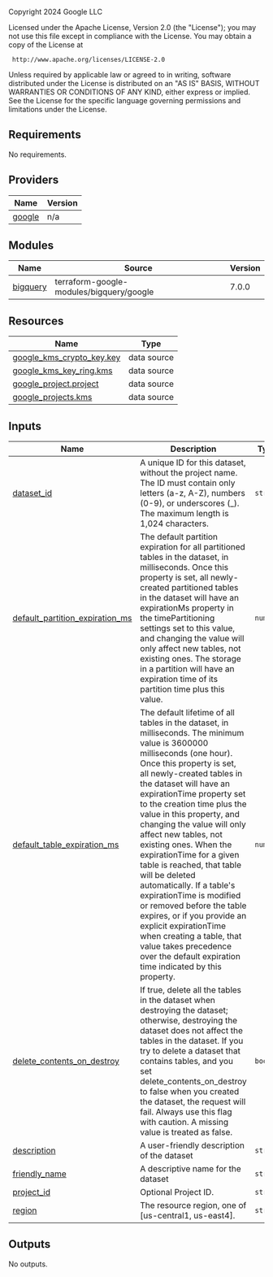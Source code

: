 <!-- BEGIN_TF_DOCS -->
Copyright 2024 Google LLC

Licensed under the Apache License, Version 2.0 (the "License");
you may not use this file except in compliance with the License.
You may obtain a copy of the License at

     http://www.apache.org/licenses/LICENSE-2.0

Unless required by applicable law or agreed to in writing, software
distributed under the License is distributed on an "AS IS" BASIS,
WITHOUT WARRANTIES OR CONDITIONS OF ANY KIND, either express or implied.
See the License for the specific language governing permissions and
limitations under the License.

## Requirements

No requirements.

## Providers

| Name | Version |
|------|---------|
| <a name="provider_google"></a> [google](#provider\_google) | n/a |

## Modules

| Name | Source | Version |
|------|--------|---------|
| <a name="module_bigquery"></a> [bigquery](#module\_bigquery) | terraform-google-modules/bigquery/google | 7.0.0 |

## Resources

| Name | Type |
|------|------|
| [google_kms_crypto_key.key](https://registry.terraform.io/providers/hashicorp/google/latest/docs/data-sources/kms_crypto_key) | data source |
| [google_kms_key_ring.kms](https://registry.terraform.io/providers/hashicorp/google/latest/docs/data-sources/kms_key_ring) | data source |
| [google_project.project](https://registry.terraform.io/providers/hashicorp/google/latest/docs/data-sources/project) | data source |
| [google_projects.kms](https://registry.terraform.io/providers/hashicorp/google/latest/docs/data-sources/projects) | data source |

## Inputs

| Name | Description | Type | Default | Required |
|------|-------------|------|---------|:--------:|
| <a name="input_dataset_id"></a> [dataset\_id](#input\_dataset\_id) | A unique ID for this dataset, without the project name. The ID must contain only letters (a-z, A-Z), numbers (0-9), or underscores (\_). The maximum length is 1,024 characters. | `string` | n/a | yes |
| <a name="input_default_partition_expiration_ms"></a> [default\_partition\_expiration\_ms](#input\_default\_partition\_expiration\_ms) | The default partition expiration for all partitioned tables in the dataset, in milliseconds. Once this property is set, all newly-created partitioned tables in the dataset will have an expirationMs property in the timePartitioning settings set to this value, and changing the value will only affect new tables, not existing ones. The storage in a partition will have an expiration time of its partition time plus this value. | `number` | `null` | no |
| <a name="input_default_table_expiration_ms"></a> [default\_table\_expiration\_ms](#input\_default\_table\_expiration\_ms) | The default lifetime of all tables in the dataset, in milliseconds. The minimum value is 3600000 milliseconds (one hour). Once this property is set, all newly-created tables in the dataset will have an expirationTime property set to the creation time plus the value in this property, and changing the value will only affect new tables, not existing ones. When the expirationTime for a given table is reached, that table will be deleted automatically. If a table's expirationTime is modified or removed before the table expires, or if you provide an explicit expirationTime when creating a table, that value takes precedence over the default expiration time indicated by this property. | `number` | `null` | no |
| <a name="input_delete_contents_on_destroy"></a> [delete\_contents\_on\_destroy](#input\_delete\_contents\_on\_destroy) | If true, delete all the tables in the dataset when destroying the dataset; otherwise, destroying the dataset does not affect the tables in the dataset. If you try to delete a dataset that contains tables, and you set delete\_contents\_on\_destroy to false when you created the dataset, the request will fail. Always use this flag with caution. A missing value is treated as false. | `bool` | `false` | no |
| <a name="input_description"></a> [description](#input\_description) | A user-friendly description of the dataset | `string` | `""` | no |
| <a name="input_friendly_name"></a> [friendly\_name](#input\_friendly\_name) | A descriptive name for the dataset | `string` | `""` | no |
| <a name="input_project_id"></a> [project\_id](#input\_project\_id) | Optional Project ID. | `string` | `null` | no |
| <a name="input_region"></a> [region](#input\_region) | The resource region, one of [us-central1, us-east4]. | `string` | `"us-central1"` | no |

## Outputs

No outputs.
<!-- END_TF_DOCS -->